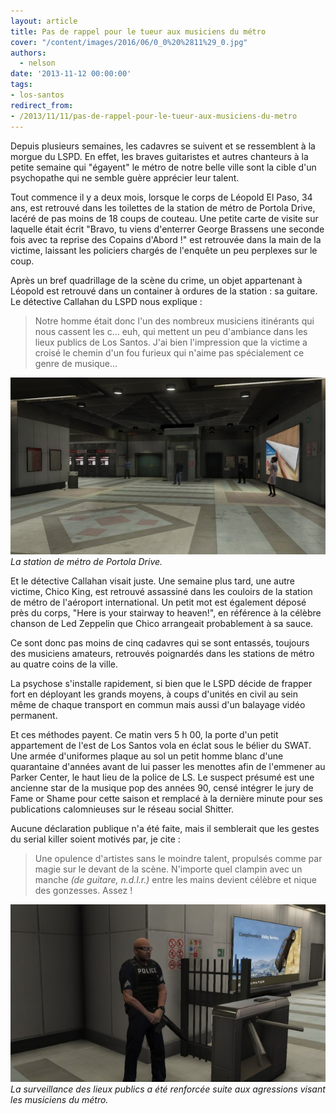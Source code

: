 ```yaml
---
layout: article
title: Pas de rappel pour le tueur aux musiciens du métro
cover: "/content/images/2016/06/0_0%20%2811%29_0.jpg"
authors:
  - nelson
date: '2013-11-12 00:00:00'
tags:
- los-santos
redirect_from:
- /2013/11/11/pas-de-rappel-pour-le-tueur-aux-musiciens-du-metro
---
```


Depuis plusieurs semaines, les cadavres se suivent et se ressemblent à la morgue du LSPD. En effet, les braves guitaristes et autres chanteurs à la petite semaine qui "égayent" le métro de notre belle ville sont la cible d'un psychopathe qui ne semble guère apprécier leur talent.

Tout commence il y a deux mois, lorsque le corps de Léopold El Paso, 34 ans, est retrouvé dans les toilettes de la station de métro de Portola Drive, lacéré de pas moins de 18 coups de couteau. Une petite carte de visite sur laquelle était écrit "Bravo, tu viens d'enterrer George Brassens une seconde fois avec ta reprise des Copains d'Abord !" est retrouvée dans la main de la victime, laissant les policiers chargés de l'enquête un peu perplexes sur le coup.

Après un bref quadrillage de la scène du crime, un objet appartenant à Léopold est retrouvé dans un container à ordures de la station : sa guitare. Le détective Callahan du LSPD nous explique :

> Notre homme était donc l'un des nombreux musiciens itinérants qui nous cassent les c... euh, qui mettent un peu d'ambiance dans les lieux publics de Los Santos. J'ai bien l'impression que la victime a croisé le chemin d'un fou furieux qui n'aime pas spécialement ce genre de musique...

![La station de métro de Portola Drive.](/content/images/2016/06/0_0_2.jpg)
_La station de métro de Portola Drive._

Et le détective Callahan visait juste. Une semaine plus tard, une autre victime, Chico King, est retrouvé assassiné dans les couloirs de la station de métro de l'aéroport international. Un petit mot est également déposé près du corps, "Here is your stairway to heaven!", en référence à la célèbre chanson de Led Zeppelin que Chico arrangeait probablement à sa sauce.

Ce sont donc pas moins de cinq cadavres qui se sont entassés, toujours des musiciens amateurs, retrouvés poignardés dans les stations de métro au quatre coins de la ville.

La psychose s'installe rapidement, si bien que le LSPD décide de frapper fort en déployant les grands moyens, à coups d'unités en civil au sein même de chaque transport en commun mais aussi d'un balayage vidéo permanent.

Et ces méthodes payent. Ce matin vers 5 h 00, la porte d'un petit appartement de l'est de Los Santos vola en éclat sous le bélier du SWAT. Une armée d'uniformes plaque au sol un petit homme blanc d'une quarantaine d'années avant de lui passer les menottes afin de l'emmener au Parker Center, le haut lieu de la police de LS. Le suspect présumé est une ancienne star de la musique pop des années 90, censé intégrer le jury de Fame or Shame pour cette saison et remplacé à la dernière minute pour ses publications calomnieuses sur le réseau social Shitter.

Aucune déclaration publique n'a été faite, mais il semblerait que les gestes du serial killer soient motivés par, je cite :

> Une opulence d'artistes sans le moindre talent, propulsés comme par magie sur le devant de la scène. N'importe quel clampin avec un manche _(de guitare, n.d.l.r.)_ entre les mains devient célèbre et nique des gonzesses. Assez !

![La surveillance des lieux publics a été renforcée suite aux agressions visant les musiciens du métro.](/content/images/2016/06/0_0%20%2811%29.jpg)
_La surveillance des lieux publics a été renforcée suite aux agressions visant les musiciens du métro._